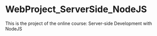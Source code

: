 # WebProject_ServerSide_NodeJS
This is the project of the online course: Server-side Development with NodeJS
